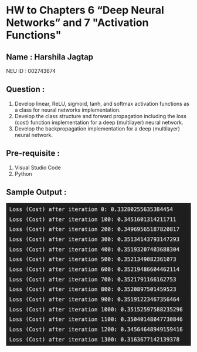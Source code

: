 # HW to Chapters 6  “Deep Neural Networks” and 7 "Activation Functions"

## Name : Harshila Jagtap 

NEU ID : 002743674 

## Question :

1. Develop linear, ReLU, sigmoid, tanh, and softmax activation functions as a class for neural networks implementation.
2. Develop the class structure and forward propagation including the loss (cost) function implementation for a deep (multilayer) neural network.
3. Develop the backpropagation implementation for a deep (multilayer) neural network.

## Pre-requisite :

1. Visual Studio Code
2. Python

## Sample Output :
![Output](https://github.com/harshilaNEU/Neural_Networks/blob/HW_6_7_Activation_Function/Reference_Images/output.png)

